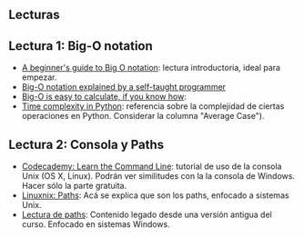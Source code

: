 ## Lecturas

## Lectura 1:  Big-O notation

- [A beginner's guide to Big O notation](https://rob-bell.net/2009/06/a-beginners-guide-to-big-o-notation/): lectura introductoria, ideal para empezar.
- [Big-O notation explained by a self-taught programmer](https://justin.abrah.ms/computer-science/big-o-notation-explained.html)
- [Big-O is easy to calculate, if you know how](https://justin.abrah.ms/computer-science/how-to-calculate-big-o.html):
- [Time complexity in Python](https://wiki.python.org/moin/TimeComplexity): referencia sobre la complejidad de ciertas operaciones en Python. Considerar la columna "Average Case").


## Lectura 2: Consola y Paths

- [Codecademy: Learn the Command Line](https://www.codecademy.com/learn/learn-the-command-line): tutorial de uso de la consola Unix (OS X, Linux). Podrán ver similitudes con la la consola de Windows. Hacer sólo la parte gratuita.
- [Linuxnix: Paths](http://www.linuxnix.com/abslute-path-vs-relative-path-in-linuxunix/): Acá se explica que son los paths, enfocado a sistemas Unix.
- [Lectura de paths](https://github.com/IIC2233-2016-1/syllabus/blob/master/Lecturas/Lectura_paths_2016-1.pdf):  Contenido legado desde una versión antigua del curso. Enfocado en sistemas Windows.